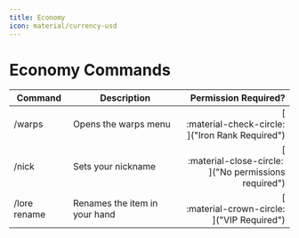 ```yaml
---
title: Economy
icon: material/currency-usd
---
```

# Economy Commands
| Command | Description | Permission Required? |
|---------|-------------|---------------------:|
| /warps        | Opens the warps menu              | [<center>:material-check-circle:</center>]("Iron Rank Required") |
| /nick         | Sets your nickname                | [<center>:material-close-circle:</center>]("No permissions required") |
| /lore rename  | Renames the item in your hand     | [<center>:material-crown-circle:</center>]("VIP Required") |